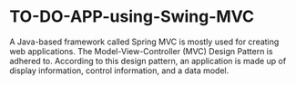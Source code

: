 # TO-DO-APP-using-Swing-MVC
A Java-based framework called Spring MVC is mostly used for creating web applications. The Model-View-Controller (MVC) Design Pattern is adhered to. According to this design pattern, an application is made up of display information, control information, and a data model.
